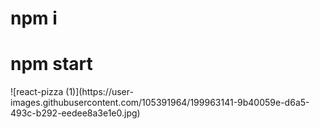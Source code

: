<h1>npm i</h1>
<h1>npm start</h1>
![react-pizza (1)](https://user-images.githubusercontent.com/105391964/199963141-9b40059e-d6a5-493c-b292-eedee8a3e1e0.jpg)

